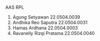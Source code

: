 AAS RPL

1.	Agung Setyawan 22.0504.0039
2.	Andhika Reo Saputra 22.0504.0031
3.	Hamas Ardhana 22.0504.0003
4.	Ravanelly Rizqi Pratama 22.0504.0040
